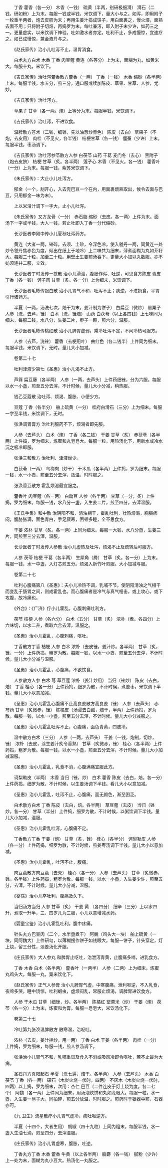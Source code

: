 <!-- { "loadSidebar": true } -->
　　丁香 藿香（各一分） 木香（一钱） 硫黄（半两，别研极细滑） 滑石（二钱，研如粉）上为末。每服一钱或半钱，米饮调下，量大小与之。如泻，即用附子一枚重半两者，炮去皮脐为末；再用生姜汁捣成饼子，用白面裹之，慢火煨，面熟去面不用；只将附子切焙，再捣罗为末。每吐兼泻，即入附子末少许，如药三之一。更量虚实，以米饮调下神验。吐如激水者亦定。吐利不止，多成慢惊，宜速疗之。如已成慢惊，兼金液丹与之。

　　《赵氏家传》治小儿吐泻不止，温胃消食。

　　白术丸方白术 木香 丁香 肉豆蔻 黄连（各等分）上为末，面糊为丸，如黄米大。每服十丸，米饮下。

　　《吉氏家传》治吐泻藿香散方藿香（一两） 丁香（一钱） 木香 缩砂（各半两）上末。每服半钱，水五分，煎三分，通口服或续加陈皮、草果、甘草、人参，尤妙。

　　《吉氏家传》治吐泻方。

　　草果子 甘草（各一两。炮）上等分为末。每服半钱，米饮调下。

　　《吉氏家传》治吐泻，不进饮食。

　　温脾散方苍术（二钱，细锉，先以油葱炒赤色） 陈皮（去白） 草果子（不炮，去皮用） 肉桂（不见火，各半钱） 桔梗甘草（各一钱） 僵蚕（少许）上末。每服半钱，枣汤调下。

　　《吉氏家传》治吐泻参苓散方人参 白茯苓 山药 干葛 麦门冬（去心） 黑附子（炮去皮脐） 桔梗 甘草（炙。各半两） 莲子心 木香（不见火。各一钱） 藿香叶（一分）上为末。每服一钱，紫苏米饮调下。

　　《朱氏家传》：大止小儿吐泻方。

　　郁金（一个，刮开心，入去壳巴豆一个在内，用面裹煨熟取出，候令去面与巴豆，只用郁金一味为末）。

　　上以米泔汁调下一字大，止小儿吐泻。

　　《朱氏家传》又方龙骨（一分） 赤石脂 缩砂（去皮。各一两）上件为末。面汤下一字或半钱，大人一钱，若止吐即入丁香一分代缩砂。

　　长沙医者李刚中传小儿夏秋吐泻药方。

　　黄连（大者一两，锉碎，去须、土砂，令深色冷，使入虢丹一两，同黄连一处炒令虢丹焦赤色为度，倾出在纸上于地冷）上二味共为细末，薄煮面糊为丸如芥籽大。每服二十粒，加至二十粒。用壁土生姜煎汤吞下，更量大小加以丸数服。亦不妨须连并二服，立效。

　　长沙医者丁时发传一捻散 治小儿滑泄，腹胀作泻、吐逆，可思食方陈皮 青皮 丁香（各一钱） 诃子肉 甘草（炙。各一分）上为细末，米饮调下。

　　长沙医者毛彬传银白散 治小儿胃气不和、吐泻不止；痰逆，不进奶食，平胃引行诸药方。

　　半夏（一两，汤洗七次，焙干为末，姜汁制为饼子） 白扁豆（微炒） 罂粟子 人参（洗，去芦，锉） 白术（洗，锉焙） 山药 白茯苓（以上各四钱）上七味同为细末，每服二钱，水八分，生姜二片，枣子一颗，煎六分，温服。

　　长沙医者毛彬传桃红散 治小儿脾胃虚弱，乘冷吐泻不定，不问冷热可服方。

　　人参（去芦，洗锉） 藿香（去梗用叶） 曲红色（各二钱半）上件同为细末。每服半钱，米饮调下，无时。量儿大小加减。

　　卷第二十七

　　吐利津液少第七《圣惠》治小儿渴不止方。

　　芦箨 扁豆藤（各半两） 人参（一两，去芦头）上件药细锉，分为六服。每服以水一小盏，煎至五分去滓，不计时候，量儿大小分减，稍热服。

　　钱乙豆蔻散 治吐泻、烦渴、腹胀、小便少方。

　　豆蔻 丁香（各半分） 舶上硫黄（一分） 桂府白滑石（三分）上为细末。每服一字至半钱，米饮调下，无时。

　　张涣调胃膏方 治吐利服药不下，烦渴者即先服。

　　人参（去芦头） 白术（炮） 丁香（各二钱） 干姜 甘草（炙） 赤茯苓（各半两）上件捣，罗为细末，炼蜜和丸皂皂大。每服一粒，用热汤化下，用新水或冷水沉之极冷即服。

　　张涣三和散方 治吐利、津液燥少。

　　白茯苓（一两） 乌梅肉（炒干） 干木瓜（各半两）上件捣，罗为细末。每服一钱，水一小盏，煎至五分去滓，放温，时时服之。

　　张涣香豆散方 霍乱烦渴最宜服之。

　　藿香叶 肉豆蔻（各一两） 白扁豆 人参（各半两） 甘草（一分，炙）上件捣，罗为细末。每服一钱，水八分一盏，入生姜二片，煎至四分，去滓温服。

　　《王氏手集》和中散 治阴阳不和，清浊相干，霍乱吐利，壮热烦渴，胸膈痞闷，腹胁胀满，面色青白，手足厥寒，困顿多睡，全不思食方。

　　干姜 浓朴 甘草（炙。各一两）上同为细末。每服一大钱，水八分盏，生姜三片，同煎至三分去滓，温服。

　　长沙医者丁时发传人参散 治小儿虚热及吐泻，烦渴不止及疏转后可服方。

　　人参 茯苓 桔梗 干葛（各半两） 生犀角（屑） 甘草（炙。各一分）上为末。每服一钱，水一中盏，入灯芯煎五分。烦渴入新竹叶煎服。大小加减与服。

　　卷第二十七

　　吐利心腹痛第八《圣惠》：夫小儿冷热不调，乳哺不节，使阴阳清浊之气相干而变乱于肠胃之间，则成霍乱也。而心腹痛者是冷气与真气相击，或上攻心，或下攻腹，故冷痛也。

　　《外台》：《广济》疗小儿霍乱，心腹刺痛吐利方。

　　茯苓 桔梗 人参（各六分） 白术（五分） 甘草（炙） 浓朴（煮。各四分）上六味切，以水二升，煮取六合去滓，温服之。

　　《圣惠》治小儿霍乱，心腹刺痛，呕吐。

　　丁香散方丁香 桔梗 人参 白术 浓朴（去皮锉，姜汁炒。各半两） 甘草（炙，锉，一分）上件药捣，粗罗为散。每服一钱，以水一小盏，煎至五分去滓，不计时候。量儿大小分减与温服。

　　《圣惠》治小儿霍乱，心腹痛，不欲饮食。

　　人参散方人参 白术 芎 草豆蔻 浓朴（姜汁炒用） 当归（锉炒） 陈皮（去白，焙） 丁香 桂心（各一分）上件药捣，细罗为散，不计时候，煮姜枣，米饮调下半钱。量儿大小以意加减。

　　《圣惠》治小儿霍乱心腹痛不止高良姜散方高良姜（锉） 人参（去芦头） 赤芍药 甘草（炙微赤，锉） 陈橘皮（汤浸去白瓤，焙干，半两）上件药捣，罗为散。每服一钱，以水一小盏，煎至五分去滓，不计时候。量儿大小分减服之。

　　《圣惠》治小儿霍乱吐泻不止，心腹痛，面色青黄，四肢冷。

　　温中散方白术（三分） 人参（一两，去芦头） 干姜（一钱，炮制，切炒，锉） 浓朴（去皮，涂生姜汁炙令香熟） 甘草（炙微赤，锉） 桂心（各半两）上件药捣，粗罗为散。每服一钱，以水一小盏，煎至五分去滓，不计时候。量儿大小加减温服。

　　《圣惠》治小儿霍乱，乳食不消，心腹满痛宜服此方。

　　诃梨勒皮（半两） 木香 当归（锉，炒） 白术 藿香 陈皮（去白，焙。各一分）上件药捣，细罗为散，不计时候，以生姜汤调下半钱。看儿大小以意加减。

　　《圣惠》治小儿霍乱，吐泻不止，心腹痛，面无颜色，渐至困乏。

　　白术散方白术 丁香 陈皮（去白，焙。各半两） 草豆蔻（去皮） 当归（锉炒。各一分） 甘草（半分）上件捣，细罗为散，不计时候，以粥饮调下半钱。量儿大小加减，温服。

　　《圣惠》治小儿霍乱吐泻，心腹痛不定。

　　丁香散方丁香 干姜（炮） 甘草（炙，锉） 桂心（各半分） 诃梨勒皮 人参（各一分）上件药捣，细罗为散，不计时候，煎姜枣汤调下半钱。量儿大小以意加减。

　　《圣惠》治小儿霍乱，吐泻不止，腹痛。

　　肉豆蔻散方肉豆蔻（去壳） 桂心（各一分） 人参（去芦头） 甘草（炙微赤，锉。各半钱）上件药捣，粗罗为散。每服一钱，以水一小盏，入生姜少许，煎至五分，去滓，不计时候。量儿大小分减，温服。

　　《婴孺》治小儿卒吐利，腹痛及久下。

　　当归汤方当归 人参 甘草（炙） 干姜 黄 （各四分） 细辛（三分）上以水四升，煮取一升半，三、四岁儿为三服，小儿以意增减水药。

　　《婴童宝鉴》治小儿霍乱吐利，腹中疼痛。

　　针头丸方巴豆肉（二个，水半盏煮干） 阿魏（鸡头大一块） 舶上硫黄（一块，同阿魏大）上件研匀，以薄糊搜作饼子如钱眼大。每服一饼子，针头穿定，灯上烧，留三分性，淡姜汤化开服。

　　《庄氏家传》大人参丸 和脾胃止呕吐，治泄泻青黄，止腹痛多啼，进乳食方。

　　丁香 木香 白术（各半两） 藿香叶（一两半） 人参（二两）上为细末，炼蜜丸鸡头大。每服一丸，粟米饮化下。

　　《赵氏家传》正气人参膏 治小儿脾胃气虚，中寒腹痛，泄利呕逆，不入乳食，夜啼多哭，睡中饶惊，吐利蛔虫，虚烦闷乱，常服止烦渴，调脾胃进饮食方。

　　人参 干木瓜 甘草（细锉，炒。各半两） 陈橘红 罂粟米（炒） 干姜（炮） 茯苓（各一分）上为末，炼蜜和为膏。每服一皂皂大，米饮汤化下。

　　卷第二十七

　　冷吐第九张涣温脾散方 散寒湿，治呕吐。

　　浓朴（去皮，姜汁拌炒，用一两） 丁香 白术 干姜（各半两） 肉桂（一分）上件捣，罗为细末，每服一钱，煎人参汤调下。

　　张涣治小儿胃气不和，乳哺重沓及食入不消或吸风冷即令呕吐，若不止最为大病。

　　圣石丹方真阳起石 半夏（洗七遍，焙干。各半两） 人参（去芦头） 木香 白茯苓 丁香（各一两） 礞石（木炭火烧一伏时，四两） 不灰木（木炭火烧一伏时，四两）以上捣，罗为细末，次用：杏仁 巴豆（二件连皮于灯上烧为度。各二七个） 阿魏（各一两）上件同为细末，用汤泡炊饼和丸如龙眼大。每服一粒，水一盏，入生姜一皂子大，同拍碎，煎五分放温，时时服之。煎药时于银器中煎，石器亦可。

　　《九 卫生》流星散疗小儿胃气虚冷，痰吐呕逆方。

　　半夏（十四个，大者生用） 胡椒（四十九粒）上同为粗末。每服半钱，水一盏入生油七滴，煎至四分，去滓温服。

　　《庄氏家传》治小儿胃虚寒，腹胀，吐逆。

　　丁香丸方丁香 木香 藿香 牛黄（以上各半两） 脑麝（各一钱） 腻粉（少许）上一处为末，面糊为丸小豆大。热汤化一丸服之。

